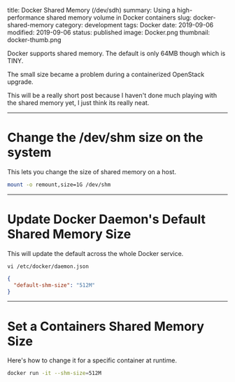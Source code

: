 title: Docker Shared Memory (/dev/sdh)
summary: Using a high-performance shared memory volume in Docker containers
slug: docker-shared-memory
category: development
tags: Docker
date: 2019-09-06
modified: 2019-09-06
status: published
image: Docker.png
thumbnail: docker-thumb.png


Docker supports shared memory. The default is only 64MB though which is TINY.

The small size became a problem during a containerized OpenStack upgrade.

This will be a really short post because I haven't done much playing with the
shared memory yet, I just think its really neat.


---


# Change the /dev/shm size on the system

This lets you change the size of shared memory on a host.

```bash
mount -o remount,size=1G /dev/shm
```


---


# Update Docker Daemon's Default Shared Memory Size

This will update the default across the whole Docker service.

`vi /etc/docker/daemon.json`

```json
{
  "default-shm-size": "512M"
}
```


---


# Set a Containers Shared Memory Size

Here's how to change it for a specific container at runtime.

```bash
docker run -it --shm-size=512M
```
